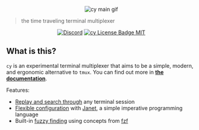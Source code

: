 <p align="center">
    <img src="https://cfoust.github.io/cy/images/main.gif" alt="cy main gif">
</p>

> the time traveling terminal multiplexer

<p align="center">
    <a href="https://discord.gg/NRQG3wbWGM"><img src="https://img.shields.io/discord/1175485543421837455?color=5865F2&label=discord&style=flat-square" alt="Discord" /></a>
    <a href="https://github.com/cfoust/cy/blob/main/LICENSE"><img src="https://img.shields.io/github/license/cfoust/cy?color=48AC75&style=flat-square" alt="cy License Badge MIT" /></a>
</p>

## What is this?

`cy` is an experimental terminal multiplexer that aims to be a simple, modern, and ergonomic alternative to `tmux`. You can find out more in **[the documentation](https://cfoust.github.io/cy/)**.

Features:

- [Replay and search through](https://cfoust.github.io/cy/replay-mode.html) any terminal session
- [Flexible configuration](https://cfoust.github.io/cy/configuration.html) with [Janet](https://janet-lang.org/), a simple imperative programming language
- Built-in [fuzzy finding](https://cfoust.github.io/cy/fuzzy-finding.html) using concepts from [fzf](https://github.com/junegunn/fzf)
